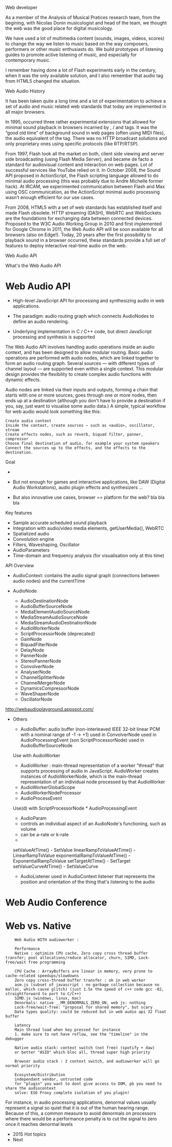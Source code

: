 Web developer

As a member of the Analysis of Musical Pratices research team, from the begining, with Nicolas Donin musicologist and head of the team, we thought the web was the good place for digital musicology.

We have used a lot of multimedia content (sounds, images, videos, scores) to change the way we listen to music based on the way composers, performers or other music enthusiasts do. We build prototypes of listening guides to promote active listening of music, and especially for contemporary music.

I remember having done a lot of Flash experiments early in the century, when it was the only available solution, and I also remember that audio tag from HTML5 changed the situation.


Web Audio History

It has been taken quite a long time and a lot of experimentation to achieve a set of audio and music related web standards that today are implemented in all major browsers.

In 1995, occurred three rather experimental extensions that allowed for minimal sound playback in browsers incarned by <bgsound>, <embed>/<object> and <applet> tags. It was the “good old time” of background sound in web pages (often using MIDI files), the audio equivalent of the <blink> tag. There was no HTTP broadcast solutions and only proprietary ones using specific protocols (like RTP/RTSP).

From 1997, Flash took all the market on both, client side viewing and server side broadcasting (using Flash Media Server), and became de facto a standard for audiovisual content and interaction on web pages. Lot of successful services like YouTube relied on it. In October 2008, the Sound API proposed in ActionScript, the Flash scripting language allowed to do minimal audio processing (this was probably due to Andre Michelle former hack). At IRCAM, we experimented communication between Flash and Max using OSC communication, as the ActionScript minimal audio processing wasn’t enough efficient for our use cases.

From 2008, HTML5 with a set of web standards has established itself and made Flash obsolete. HTTP streaming (DASH), WebRTC and WebSockets are the foundations for exchanging data between connected devices. Proposed to the W3C Audio Working Group in 2010 and first implemented for Google Chrome in 2011, the Web Audio API will be soon available for all browsers (also on Edge!).
Today, 20 years after the first possibility to playback sound in a browser occurred, these standards provide a full set of features to deploy interactive real-time audio on the web.


Web Audio API

What's the Web Audio API

# Web Audio API

* High-level JavaScript API for processing and synthesizing audio in web applications.

* The paradigm: audio routing graph which connects AudioNodes to define an audio rendering.

* Underlying implementation in C / C++ code, but direct JavaScript processing and synthesis is supported


The Web Audio API involves handling audio operations inside an audio context, and has been designed to allow modular routing. Basic audio operations are performed with audio nodes, which are linked together to form an audio routing graph. Several sources — with different types of channel layout — are supported even within a single context. This modular design provides the flexibility to create complex audio functions with dynamic effects.

Audio nodes are linked via their inputs and outputs, forming a chain that starts with one or more sources, goes through one or more nodes, then ends up at a destination (although you don't have to provide a destination if you, say, just want to visualise some audio data.) A simple, typical workflow for web audio would look something like this:

    Create audio context
    Inside the context, create sources — such as <audio>, oscillator, stream
    Create effects nodes, such as reverb, biquad filter, panner, compressor
    Choose final destination of audio, for example your system speakers
    Connect the sources up to the effects, and the effects to the destination.



Goal

* <audio> HTML5 element allows for basic streaming and audio playback, in recent browsers no more need to Flash and QuickTime.

* But not enough for games and interactive applications, like DAW (Digital Audio Workstations), audio plugin effects and synthesizers ...

* But also innovative use cases, browser == platform for the web? bla bla bla

Key features

* Sample accurate scheduled sound playback
* Integration with audio/video media elements, getUserMedia(), WebRTC
* Spatialized audio
* Convolution engine
* Filters, Waveshaping, Oscillator
* AudioParameters
* Time-domain and frequency analysis (for visualisation only at this time)

API Overview

* AudioContext: contains the audio signal graph (connections between audio nodes) and the currentTime

* AudioNode
    * AudioDestinationNode
    * AudioBufferSourceNode
    * MediaElementAudioSourceNode
    * MediaStreamAudioSourceNode
    * MediaStreamAudioDestinationNode
    * AudioWorkerNode
    * ScriptProcessorNode (deprecated)
    * GainNode
    * BiquadFilterNode
    * DelayNode
    * PannerNode
    * StereoPannerNode
    * ConvolverNode
    * AnalyserNode
    * ChannelSplitterNode
    * ChannelMergerNode
    * DynamicsCompressorNode
    * WaveShaperNode
    * OscillatorNode

http://webaudioplayground.appspot.com/

* Others
    * AudioBuffer: audio buffer (non-interleaved IEEE 32-bit linear PCM with a nominal range of -1 -> +1)
        used in ConvolverNode
        used in AudioProcessingEvent (son ScriptProcessorNode)
        used in AudioBufferSourceNode

    Use with AudioWorker
    * AudioWorker : main-thread representation of a worker "thread" that supports processing of audio in JavaScript. AudioWorker creates instances of AudioWorkerNode, which is the main-thread representation of an individual node processed by that AudioWorker
    * AudioWorkerGlobalScope
    * AudioWorkerNodeProcessor
    * AudioProcessEvent

    Use(d) with ScriptProcessorNode
        * AudioProcessingEvent

    * AudioParam
     * controls an individual aspect of an AudioNode's functioning, such as volume
     * can be a-rate or k-rate
     *
    setValueAtTime() - SetValue
    linearRampToValueAtTime() - LinearRampToValue
    exponentialRampToValueAtTime() - ExponentialRampToValue
    setTargetAtTime() - SetTarget
    setValueCurveAtTime() - SetValueCurve

    * AudioListener
        used in AudioContext listener that represents the position and orientation of the thing that's listening to the audio


# Web Audio Conference


# Web vs. Native

        Web Audio WITH audioworker :

        Performance
        Native : optimize CPU cache, Zero copy cross thread buffer transfer; pool allocations/reduce allocator, churn, SIMD, Lock-free/wait free programming

        CPU Cache : ArrayBuffers are linear in memory, very prone to cache-related speedups/slowdowns
        Zero copy cross-thread buffer transfer : ok in web worker
        asm.js (subset of javascript : no garbage collection because no malloc, which cause glitch) (just 1.5x the speed of c++ code gcc -02, straightforward to port to C/C++)
        SIMD.js (windows, linux, mac)
        Denormals: native __MM_DENORMALS_ZERO_ON, web js: nothing
        Lock-free/wait-free: "proposal for shared memory", but scary
        Data types quality: could be reduced but in web audio api 32 float buffer

        Latency
        Main thread load when key pressed for instance
        1. make sure to not have reflow, see the "timeline" in the debugger

        Native audio stack: context switch (not free) (spotify + daw)
        or better "ASIO" which bloc all, thread super high priority

        Browser audio stack : 2 context switch, and audioworker will go normal priority

        Ecosystem/Distribution
        independant vendor, untrusted code
        for "plugin" you want to dont give access to DOM, pb you need to share the audiocontext
        solve: ES6 Proxy complete isolation of you plugin!

For instance, in audio processing applications, denormal values usually represent a signal so quiet that it is out of the human hearing range. Because of this, a common measure to avoid denormals on processors where there would be a performance penalty is to cut the signal to zero once it reaches denormal levels

* 2015 Hot topics
* Next

